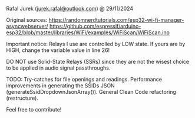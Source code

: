 Rafal Jurek (jurek.rafal@outlook.com) @ 29/11/2024

Original sources: 
 https://randomnerdtutorials.com/esp32-wi-fi-manager-asyncwebserver/
 https://github.com/espressif/arduino-esp32/blob/master/libraries/WiFi/examples/WiFiScan/WiFiScan.ino

Important notice: Relays I use are controlled by LOW state.
If yours are by HIGH, change the variable value in line 26!

DO NOT use Solid-State Relays (SSRs) since they are not the wisest choice
to be applied in audio signal passthroughs.

TODO: Try-catches for file openings and readings.
      Performance improvements in generating the SSIDs JSON (generateSsidDropdownJsonArray()).
      General Clean Code refactoring (restructure).

Feel free to contribute!
